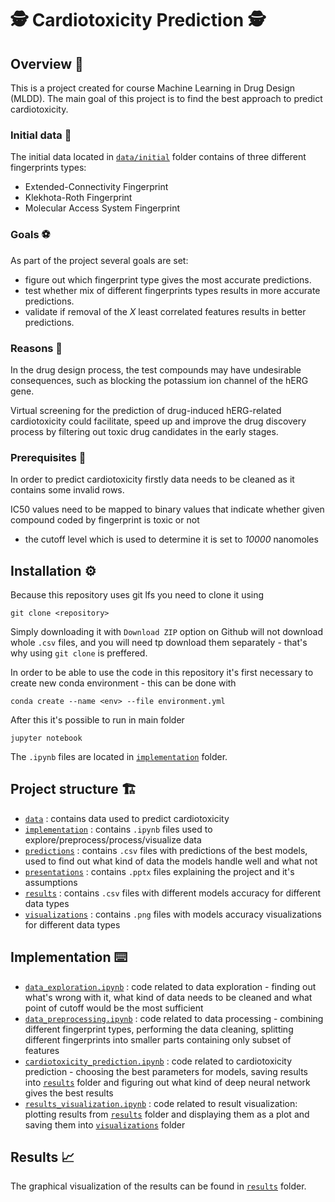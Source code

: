 # 🕵️ Cardiotoxicity Prediction 🕵️

## Overview 📖
This is a project created for course Machine Learning in Drug Design (MLDD).
The main goal of this project is to find the best approach to predict cardiotoxicity. 

### Initial data 💾
The initial data located in 
[`data/initial`](/data/initial) folder contains of three different fingerprints types:
* Extended-Connectivity Fingerprint
* Klekhota-Roth Fingerprint
* Molecular Access System Fingerprint

### Goals ⚽
As part of the project several goals are set:

- figure out which fingerprint type gives the most accurate predictions.
- test whether mix of different fingerprints types results in more accurate predictions. 
- validate if removal of the *X* least correlated features results in better predictions. 

### Reasons 🤔
In the drug design process, the test compounds may have undesirable consequences, such as blocking the potassium ion 
channel of the hERG gene.

Virtual screening for the prediction of drug-induced hERG-related cardiotoxicity could facilitate, speed up and improve 
the drug discovery process by filtering out toxic drug candidates in the early stages.

### Prerequisites 📝
In order to predict cardiotoxicity firstly data needs to be cleaned as it contains some invalid rows. 

IC50 values need to be mapped to binary values that indicate whether given compound coded by fingerprint is toxic or 
not
* the cutoff level which is used to determine it is set to *10000* nanomoles


## Installation ⚙️
Because this repository uses git lfs you need to clone it using 

`git clone <repository>`

Simply downloading it with `Download ZIP` option on Github will not download whole `.csv` files, and you will need tp
download them separately - that's why using `git clone` is preffered.

In order to be able to use the code in this repository it's first necessary to create
new conda environment - this can be done with

`conda create --name <env> --file environment.yml`

After this it's possible to run in main folder

`jupyter notebook`

The `.ipynb` files are located in [`implementation`](/implementation) folder.

## Project structure 🏗️
* [`data`](/data) : contains data used to predict cardiotoxicity
* [`implementation`](/implementation) : contains `.ipynb` files used to explore/preprocess/process/visualize data
* [`predictions`](/predictions) : contains `.csv` files with predictions of the best models, used to find out what 
kind of data the models handle well and what not
* [`presentations`](/presentations) : contains `.pptx` files explaining the project and it's assumptions
* [`results`](/results) : contains `.csv` files with different models accuracy for different data types
* [`visualizations`](/visualizations) : contains `.png` files with models accuracy visualizations for different 
data types

## Implementation ⌨️
* [`data_exploration.ipynb`](/implementation/data_exploration.ipynb) : code related to data exploration - finding out 
what's wrong with it, what kind of data needs to be cleaned and what point of cutoff would be the most sufficient
* [`data_preprocessing.ipynb`](/implementation/data_preprocessing.ipynb) : code related to data processing - combining 
different fingerprint types, performing the data cleaning, splitting different fingerprints into smaller parts containing
only subset of features
* [`cardiotoxicity_prediction.ipynb`](/implementation/cardiotoxicity_prediction.ipynb) : code related to cardiotoxicity 
prediction - choosing the best parameters for models, saving results into [`results`](/results) folder and figuring out 
what kind of deep neural network gives the best results
* [`results_visualization.ipynb`](/implementation/results_visualization.ipynb) : code related to result visualization: 
plotting results from [`results`](/results) folder and displaying them as a plot and saving them into 
[`visualizations`](/visualizations) folder

## Results 📈
The graphical visualization of the results can be found in [`results`](/results) folder. 